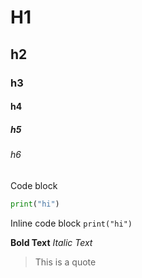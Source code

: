 # H1
## h2
### h3
#### h4
##### h5
###### h6

Code block
```py
print("hi")
```
Inline code block
`print("hi")`

**Bold Text**
*Italic Text*

>This is a quote
